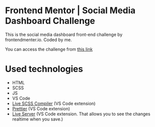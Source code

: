 # Frontend Mentor | Social Media Dashboard Challenge

This is the social media dashboard front-end challenge by frontendmenter.io.  Coded by me.

You can access the challenge from <a href="https://www.frontendmentor.io/challenges/social-media-dashboard-with-theme-switcher-6oY8ozp_H">this link</a>

# Used technologies

- HTML
- SCSS
- JS
- VS Code
- <a href="https://marketplace.visualstudio.com/items?itemName=ritwickdey.live-sass" target="_blank">Live SCSS Compiler</a> (VS Code extension)
- <a href="https://marketplace.visualstudio.com/items?itemName=esbenp.prettier-vscode" target="_blank">Prettier</a> (VS Code extension)
- <a href="https://marketplace.visualstudio.com/items?itemName=ritwickdey.LiveServer" target="_blank">Live Server</a> (VS Code extension. That allows you to see the changes realtime when you save.)
